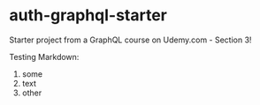 # auth-graphql-starter
Starter project from a GraphQL course on Udemy.com - Section 3!

Testing Markdown:
1. some
2. text
  1. other
